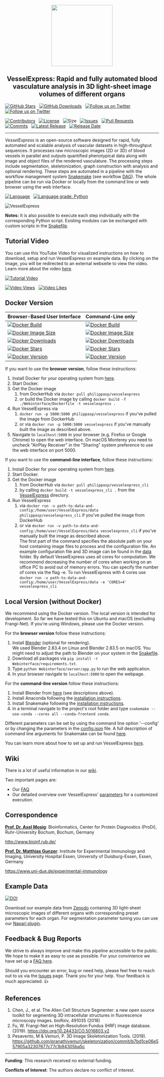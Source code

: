 <p align="center"> <img src="VesselExpress/imgs/logo.svg" height="200" width="200" /> </p>
<h2 align="center"> VesselExpress: Rapid and fully automated blood vasculature analysis in 3D light-sheet image volumes of different organs </h2>

[![GitHub Stars](https://img.shields.io/github/stars/RUB-Bioinf/VesselExpress.svg?style=social&label=Star)](https://github.com/RUB-Bioinf/VesselExpress) 
&nbsp;
[![GitHub Downloads](https://img.shields.io/github/downloads/RUB-Bioinf/VesselExpress/total?style=social)](https://github.com/RUB-Bioinf/VesselExpress/releases) 
&nbsp;
[![Follow us on Twitter](https://img.shields.io/twitter/follow/NilsFoer?style=social&logo=twitter)](https://twitter.com/intent/follow?screen_name=NilsFoer)
&nbsp;
[![Follow us on Twitter](https://img.shields.io/twitter/follow/saskra1?style=social&logo=twitter)](https://twitter.com/intent/follow?screen_name=saskra1)

[![Contributors](https://img.shields.io/github/contributors/RUB-Bioinf/VesselExpress?style=flat)](https://github.com/RUB-Bioinf/VesselExpress/graphs/contributors)
&nbsp;
[![License](https://img.shields.io/github/license/RUB-Bioinf/VesselExpress?color=green&style=flat)](https://github.com/RUB-Bioinf/VesselExpress/LICENSE)
&nbsp;
![Size](https://img.shields.io/github/repo-size/RUB-Bioinf/VesselExpress?style=flat)
&nbsp;
[![Issues](https://img.shields.io/github/issues/RUB-Bioinf/VesselExpress?style=flat)](https://github.com/RUB-Bioinf/VesselExpress/issues)
&nbsp;
[![Pull Requests](https://img.shields.io/github/issues-pr/RUB-Bioinf/VesselExpress?style=flat)](https://github.com/RUB-Bioinf/VesselExpress/pulls)
&nbsp;
[![Commits](https://img.shields.io/github/commit-activity/m/RUB-Bioinf/VesselExpress?style=flat)](https://github.com/RUB-Bioinf/VesselExpress/)
&nbsp;
[![Latest Release](https://img.shields.io/github/v/release/RUB-Bioinf/VesselExpress?style=flat)](https://github.com/RUB-Bioinf/VesselExpress/)
&nbsp;
[![Release Date](https://img.shields.io/github/release-date/RUB-Bioinf/VesselExpress?style=flat)](https://github.com/RUB-Bioinf/VesselExpress/releases)

***

*VesselExpress* is an open-source software designed for rapid, fully automated and scalable analysis of vascular datasets 
in high-throughput sequences. It processes raw microscopic images (2D or 3D) of blood vessels in  parallel  and outputs 
quantified  phenotypical  data  along with image and object files of the rendered vasculature. The processing steps include segmentation, skeletonization, graph construction with analysis and 
optional rendering. These steps are automated in a pipeline with the workflow management system [Snakemake](https://github.com/snakemake/snakemake) 
(see workflow [DAG](VesselExpress/imgs/dag.pdf)). The whole pipeline can be run via Docker or locally from the command line or 
web browser using the web interface. 

[![Language](https://img.shields.io/github/languages/top/RUB-Bioinf/VesselExpress?style=flat)](https://github.com/RUB-Bioinf/VesselExpress)
&nbsp;
[![Language grade: Python](https://img.shields.io/lgtm/grade/python/g/RUB-Bioinf/VesselExpress.svg?logo=lgtm&logoWidth=18)](https://lgtm.com/projects/g/RUB-Bioinf/VesselExpress/context:python)

![VesselExpress](VesselExpress/imgs/VesselExpress.png)

**Notes:** It is also possible to execute each step individually with the
corresponding Python script. Existing modules can be exchanged with custom scripts in the [Snakefile](VesselExpress/workflow/Snakefile).

## Tutorial Video
You can use this YouTube Video for visualized instructions on how to download, setup and run VesselExpress on example data.
By clicking on the image, you will be redirected to an external webseite to view the video.
Learn more about the video [here](https://github.com/RUB-Bioinf/VesselExpress/wiki/YouTube-Tutorial-Video).

[![Tutorial Video](https://img.youtube.com/vi/a8GWVKJNh68/0.jpg)](https://www.youtube.com/watch?v=a8GWVKJNh68)

[![Video Views](https://img.shields.io/youtube/views/a8GWVKJNh68?style=social)](https://www.youtube.com/watch?v=a8GWVKJNh68)
&nbsp;
[![Video Likes](https://img.shields.io/youtube/likes/a8GWVKJNh68?style=social)](https://www.youtube.com/watch?v=a8GWVKJNh68)

## Docker Version

| Browser-Based User Interface | Command-Line only |
| --- | --- |
| [![Docker Build](https://img.shields.io/docker/automated/philippasp/vesselexpress?style=flat)](https://hub.docker.com/r/philippasp/vesselexpress)       | [![Docker Build](https://img.shields.io/docker/automated/philippasp/vesselexpress_cli?style=flat)](https://hub.docker.com/r/philippasp/vesselexpress_cli)       |
| [![Docker Image Size](https://img.shields.io/docker/image-size/philippasp/vesselexpress?style=flat)](https://hub.docker.com/r/philippasp/vesselexpress) | [![Docker Image Size](https://img.shields.io/docker/image-size/philippasp/vesselexpress_cli?style=flat)](https://hub.docker.com/r/philippasp/vesselexpress_cli) |
| [![Docker Downloads](https://img.shields.io/docker/pulls/philippasp/vesselexpress?style=flat)](https://hub.docker.com/r/philippasp/vesselexpress)       | [![Docker Downloads](https://img.shields.io/docker/pulls/philippasp/vesselexpress_cli?style=flat)](https://hub.docker.com/r/philippasp/vesselexpress_cli)       |
| [![Docker Stars](https://img.shields.io/docker/stars/philippasp/vesselexpress?style=flat)](https://hub.docker.com/r/philippasp/vesselexpress)           | [![Docker Stars](https://img.shields.io/docker/stars/philippasp/vesselexpress_cli?style=flat)](https://hub.docker.com/r/philippasp/vesselexpress_cli)           |
| [![Docker Version](https://img.shields.io/docker/v/philippasp/vesselexpress?style=flat)](https://hub.docker.com/r/philippasp/vesselexpress)             | [![Docker Version](https://img.shields.io/docker/v/philippasp/vesselexpress_cli?style=flat)](https://hub.docker.com/r/philippasp/vesselexpress_cli)             |

If you want to use the **browser version**, follow these instructions:
1. Install Docker for your operating system from [here](https://docs.docker.com/get-docker/).
2. Start Docker.
3. Get the Docker image
   1. from DockerHub via `docker pull philippasp/vesselexpress`
   2. or build the Docker image by calling `docker build -f ./Webinterface/Dockerfile -t vesselexpress .`
4. Run VesselExpress via 
   1. `docker run -p 5000:5000 philippasp/vesselexpress` if you've pulled the image from DockerHub 
   2. or via `docker run -p 5000:5000 vesselexpress` if you've manually built the image as described above.
5. Navigate to `localhost:5000` in your browser (e.g. Firefox or Google Chrome) to open the web interface. On macOS Monterey you need to uncheck "AirPlay Receiver" in the "Sharing" system preference to use the web interface on port 5000.

If you want to use the **command-line interface**, follow these instructions:

1. Install Docker for your operating system from [here](https://docs.docker.com/get-docker/).
2. Start Docker.
3. Get the Docker image
   1. from DockerHub via ```docker pull philippasp/vesselexpress_cli```
   2. by calling ```docker build -t vesselexpress_cli .``` from the [VesselExpress](VesselExpress) directory.
4. Run VesselExpress
   1. via `docker run -v path-to-data-and-config:/home/user/VesselExpress/data philippasp/vesselexpress_cli`
      if you've pulled the image from DockerHub 
   2. or via `docker run -v path-to-data-and-config:/home/user/VesselExpress/data vesselexpress_cli`
      if you've manually built the image as described above. \
      The first part of the command specifies the absolute path on your host 
      containing image files to process and the configuration file. An example configuration file and 3D image can be found in
      the [data](VesselExpress/data) folder. By default VesselExpress uses all cores for computation. We recommend 
      decreasing the number of cores when working on an office PC to avoid out of memory errors. You can specify the 
      number of cores via the flag -e. To run VesselExpress with 4 cores use ```docker run -v path-to-data-and-config:/home/user/VesselExpress/data -e 'CORES=4' vesselexpress_cli```

## Local Version (without Docker)
We recommend using the Docker version. The local version is intended for development.
So far we have tested this on Ubuntu and macOS (excluding Frangi-Net). If you're using Windows, please use the Docker version.

For the **browser version** follow these instructions:
1. Install [Blender](https://www.blender.org/download/) (optional for rendering). \
 We used Blender 2.83.4 on Linux and Blender 2.83.5 on macOS.
   You might need to adjust the path to Blender on your system in the [Snakefile](VesselExpress/workflow/Snakefile).
2. Download all packages via `pip install -r Webinterface/requirements.txt`.
3. Type `python Webinterface/server/app.py` to run the web application.
4. In your browser navigate to `localhost:5000` to open the webpage.

For the **command-line version** follow these instructions:
1. Install Blender from [here](https://www.blender.org/download/) (see descriptions above). 
2. Install Anaconda following the [installation instructions](https://docs.anaconda.com/anaconda/install/index.html).
3. Install Snakemake following the [installation instructions](https://snakemake.readthedocs.io/en/stable/getting_started/installation.html).
4. In a terminal navigate to the project's root folder and type
`snakemake --use-conda --cores all --conda-frontend conda`.

Different parameters can be set by using the command line option '--config' or by changing the parameters in the
[config.json](VesselExpress/data/config.json) file. A full description of command line arguments for Snakemake can be found
[here](https://snakemake.readthedocs.io/en/v4.5.1/executable.html).

You can learn more about how to set up and run VesselExpress [here](https://github.com/RUB-Bioinf/VesselExpress/wiki/Running-the-Pipeline).
## Wiki

There is a lot of useful information in our [wiki](https://github.com/RUB-Bioinf/VesselExpress/wiki).

Two important pages are:
 - Our [FAQ](https://github.com/RUB-Bioinf/VesselExpress/wiki/FAQ)
 - Our detailed overview over VesselExpress' [parameters](https://github.com/RUB-Bioinf/VesselExpress/wiki/Parameters-for-VesselExpress) for a customized execution. 

## Correspondence

[**Prof. Dr. Axel Mosig**](mailto:axel.mosig@rub.de): Bioinformatics, Center for Protein Diagnostics (ProDi), Ruhr-University Bochum, Bochum, Germany

http://www.bioinf.rub.de/

[**Prof. Dr. Matthias Gunzer**](mailto:matthias.gunzer@uni-due.de): Institute for Experimental Immunology and Imaging, University Hospital Essen, University of Duisburg-Essen, Essen, Germany

https://www.uni-due.de/experimental-immunology

## Example Data

[![DOI](https://zenodo.org/badge/DOI/10.5281/zenodo.5733150.svg)](https://doi.org/10.5281/zenodo.5733150)

Download our example data from [Zenodo](https://zenodo.org/record/5733150#.YajQ1S9Xb5k) containing 3D light-sheet microscopic images of different organs with corresponding preset parameters for each organ. For segmentation parameter tuning you can use our [Napari plugin](https://www.napari-hub.org/plugins/vessel-express-napari).

## Feedback & Bug Reports

We strive to always improve and make this pipeline accessible to the public.
We hope to make it as easy to use as possible.
For your convinience we have set up a [FAQ here](https://github.com/RUB-Bioinf/VesselExpress/wiki/FAQ).

Should you encounter an error, bug or need help, please feel free to reach out to us via the [Issues](https://github.com/RUB-Bioinf/VesselExpress/issues) page.
Thank you for your help. Your feedback is much appreciated. 👍

## References
1. Chen, J., et al. The Allen Cell Structure Segmenter: a new open source toolkit for segmenting 3D intracellular structures in fluorescence microscopy images. bioRxiv, 491035 (2018)
2. Fu, W. Frangi-Net on High-Resolution Fundus (HRF) image database. (2019). https://doi.org/10.24433/CO.5016803.v2 
3. Pesavento, M & Vemuri, P. 3D Image Skeletonization Tools.  (2019). https://github.com/pranathivemuri/skeletonization/commit/b7bd1ce06e557905a32307677c77c1b94305ba5c
****

**Funding**: This research received no external funding.

**Conflicts of Interest**: The authors declare no conflict of interest.
